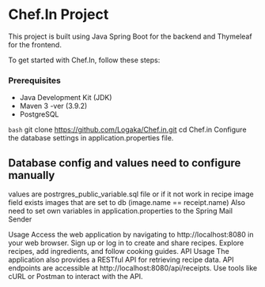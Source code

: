 # Chef.In Project

This project is built using Java Spring Boot for the backend and Thymeleaf for the frontend.

To get started with Chef.In, follow these steps:

### Prerequisites

- Java Development Kit (JDK) 
- Maven 3 -ver (3.9.2)
- PostgreSQL


```bash```
git clone https://github.com/Logaka/Chef.in.git
cd Chef.in
Configure the database settings in application.properties file.
## Database config and values need to configure manually
   values are postrgres_public_variable.sql file 
    or if it not work in recipe image field exists images that are set to db
    (image.name == receipt.name)
    Also need to set own variables in application.properties to the Spring Mail Sender

    
Usage
Access the web application by navigating to http://localhost:8080 in your web browser.
Sign up or log in to create and share recipes.
Explore recipes, add ingredients, and follow cooking guides.
API Usage
The application also provides a RESTful API for retrieving recipe data.
API endpoints are accessible at http://localhost:8080/api/receipts.
Use tools like cURL or Postman to interact with the API.
